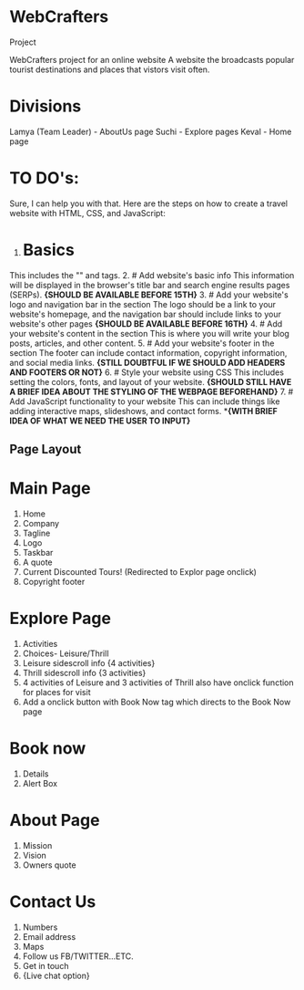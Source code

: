 # WebCrafters
Project

WebCrafters project for an online website
A website the broadcasts popular tourist destinations and places that vistors visit often.

# Divisions

Lamya (Team Leader) - AboutUs page
Suchi - Explore pages
Keval - Home page

# TO DO's:

Sure, I can help you with that. Here are the steps on how to create a travel website with HTML, CSS, and JavaScript:

1. # Basics
 This includes the "<divs>" and tags.
2. # Add website's basic info
 This information will be displayed in the browser's title bar and search engine results pages (SERPs).
 ****{SHOULD BE AVAILABLE BEFORE 15TH}****
3. # Add your website's logo and navigation bar in the section
 The logo should be a link to your website's homepage, and the navigation bar should include links to your website's other pages
 ****{SHOULD BE AVAILABLE BEFORE 16TH}****
4. # Add your website's content in the section
 This is where you will write your blog posts, articles, and other content.
5. # Add your website's footer in the section
 The footer can include contact information, copyright information, and social media links.
 ****{STILL DOUBTFUL IF WE SHOULD ADD HEADERS AND FOOTERS OR NOT}****
6. # Style your website using CSS
 This includes setting the colors, fonts, and layout of your website.
 ****{SHOULD STILL HAVE A BRIEF IDEA ABOUT THE STYLING OF THE WEBPAGE BEFOREHAND}****
7. # Add JavaScript functionality to your website
 This can include things like adding interactive maps, slideshows, and contact forms.
 *****{WITH BRIEF IDEA OF WHAT WE NEED THE USER TO INPUT}****

## Page Layout 
# Main Page
 1. Home
 2. Company
 3. Tagline
 4. Logo
 5. Taskbar
 6. A quote
 7. Current Discounted Tours! (Redirected to Explor page onclick)
 8. Copyright footer

# Explore Page
 1. Activities
 2. Choices- Leisure/Thrill
 3. Leisure sidescroll info {4 activities}
 4. Thrill sidescroll info {3 activities}
 5. 4 activities of Leisure and 3 activities of Thrill also have onclick function for places for visit
 6. Add a onclick button with Book Now tag which directs to the Book Now page

# Book now
 1. Details
 2. Alert Box

# About Page
 1. Mission
 2. Vision
 3. Owners quote

# Contact Us
 1. Numbers
 2. Email address
 3. Maps
 4. Follow us FB/TWITTER...ETC.
 5. Get in touch
 6. {Live chat option}
